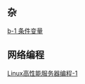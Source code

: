 ## 杂

[b-1 条件变量](./Blogs/b-1.md)

## 网络编程

[Linux高性能服务器编程-1](./NetworkPrograming/Linux高性能服务器编程-1.md)
